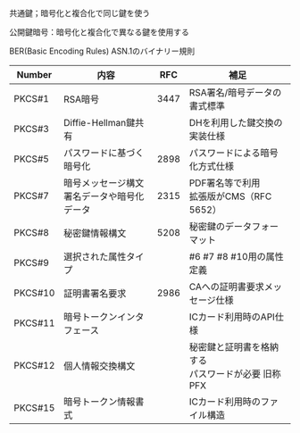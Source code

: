 共通鍵；暗号化と複合化で同じ鍵を使う

公開鍵暗号：暗号化と複合化で異なる鍵を使用する

BER(Basic Encoding Rules)
ASN.1のバイナリー規則


| Number  | 内容                                            | RFC  | 補足                                                 |
| ------- | ----------------------------------------------- | ---- | ---------------------------------------------------- |
| PKCS#1  | RSA暗号                                         | 3447 | RSA署名/暗号データの書式標準                         |
| PKCS#3  | Diffie-Hellman鍵共有                            |      | DHを利用した鍵交換の実装仕様                         |
| PKCS#5  | パスワードに基づく暗号化                        | 2898 | パスワードによる暗号化方式仕様                       |
| PKCS#7  | 暗号メッセージ構文 <br>署名データや暗号化データ | 2315 | PDF署名等で利用<br> 拡張版がCMS（RFC 5652）          |
| PKCS#8  | 秘密鍵情報構文                                  | 5208 | 秘密鍵のデータフォーマット                           |
| PKCS#9  | 選択された属性タイプ                            |      | #6 #7 #8 #10用の属性定義                             |
| PKCS#10 | 証明書署名要求                                  | 2986 | CAへの証明書要求メッセージ仕様                       |
| PKCS#11 | 暗号トークンインタフェース                      |      | ICカード利用時のAPI仕様                              |
| PKCS#12 | 個人情報交換構文                                |      | 秘密鍵と証明書を格納する<br>パスワードが必要 旧称PFX |
| PKCS#15 | 暗号トークン情報書式                            |      | ICカード利用時のファイル構造                         |


